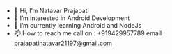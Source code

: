 - 👋 Hi, I’m Natavar Prajapati
- 👀 I’m interested in Android Development
- 🌱 I’m currently learning Android and NodeJs
- 📫 How to reach me call on : +919429957789
                      email : prajapatinatavar21197@gmail.com

<!---
natvar97/natvar97 is a ✨ special ✨ repository because its `README.md` (this file) appears on your GitHub profile.
You can click the Preview link to take a look at your changes.
--->
